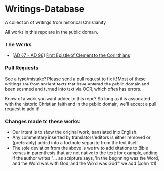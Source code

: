 # Writings-Database
A collection of writings from historical Christianity

All works in this repo are in the public domain. 

### The Works

- [[AD 67 - AD 96](http://www.churchinhistory.org/s3-gospels/dating-clement.htm)] [First Epistle of Clement to the Corinthians](Clement%20of%20Alexandria%2FFirst%20Epistle%20of%20Clement%20to%20the%20Corinthians.md)

### Pull Requests

See a typo/mistake? Please send a pull request to fix it! Most of these writings are from ancient texts that have entered the public domain and been scanned and turned into text via OCR, which often has errors.

Know of a work you want added to this repo? So long as it is associated with the historic Christian faith and in the public domain, we'll accept a pull request to add it! 

### Changes made to these works:

- Our intent is to show the original work, translated into English.
- Any commentary inserted by translators/editors is either removed or (preferably) added into a footnote separate from the text itself.
- The sole deviation from the above is we try to add citations to Bible verses in parenthesis that are not native to the text: for example, adding if the author writes "... as scripture says, 'In the beginning was the Word, and the Word was with God, and the Word was God'" we add (John 1:1)